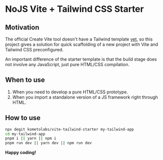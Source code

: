 NoJS Vite + Tailwind CSS Starter
====

## Motivation

The official Create Vite tool doesn't have a Tailwind template [yet](https://github.com/vitejs/vite/pull/9304), so this project gives a solution for quick scaffolding of a new project with Vite and Tailwind CSS preconfigured.

An important difference of the starter template is that the build stage does not involve any JavaScript, just pure HTML/CSS compilation.

## When to use

1. When you need to develop a pure HTML/CSS prototype.
2. When you import a standalone version of a JS framework right through HTML.

## How to use

```bash
npx degit kometolabs/vite-tailwind-starter my-tailwind-app
cd my-tailwind-app
pnpm i || yarn || npm i
pnpm run dev || yarn dev || npm run dev
```

**Happy coding!**
